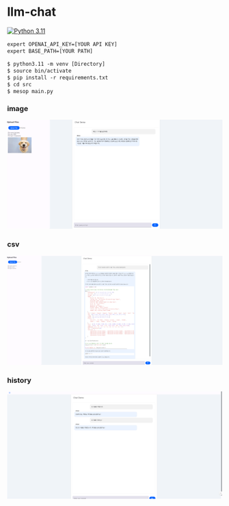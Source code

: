 # llm-chat

[![Python 3.11](https://img.shields.io/badge/python-3.11-blue.svg)](https://www.python.org/downloads/release/python-3117/)

```
expert OPENAI_API_KEY=[YOUR API KEY]
expert BASE_PATH=[YOUR PATH]
```

```
$ python3.11 -m venv [Directory]
$ source bin/activate
$ pip install -r requirements.txt
$ cd src
$ mesop main.py
```

### image

![image](./result/image.png)

### csv

![csv](./result/csv.png)

### history

![history](./result/history.png)
